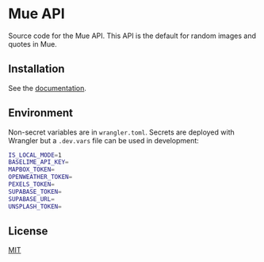 # Mue API
Source code for the Mue API. This API is the default for random images and quotes in Mue.

## Installation
See the [documentation](https://docs.muetab.com/development#api).

## Environment

Non-secret variables are in `wrangler.toml`.
Secrets are deployed with Wrangler but a `.dev.vars` file can be used in development:

```sh
IS_LOCAL_MODE=1
BASELIME_API_KEY=
MAPBOX_TOKEN=
OPENWEATHER_TOKEN=
PEXELS_TOKEN=
SUPABASE_TOKEN=
SUPABASE_URL=
UNSPLASH_TOKEN=
```

## License
[MIT](LICENSE)
